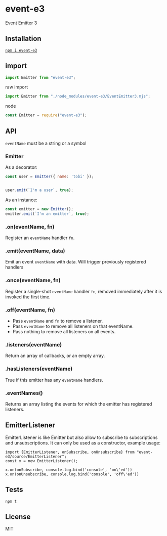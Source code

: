 # event-e3

Event Emitter 3

## Installation

[`npm i event-e3`](https://www.npmjs.com/package/event-e3)

## import

```js
import Emitter from "event-e3";
```

raw import

```js
import Emitter from "./node_modules/event-e3/EventEmitter3.mjs";
```

node

```js
const Emitter = require("event-e3");
```

## API

`eventName` must be a string or a symbol

### Emitter

As a decorator:

```js
const user = Emitter({ name: 'tobi' });


user.emit(`I'm a user`, true);
```

  As an instance:

```js
const emitter = new Emitter();
emitter.emit(`I'm an emitter`, true);
```


### .on(eventName, fn)

  Register an `eventName` handler `fn`.

### .emit(eventName, data)

 Emit an event `eventName` with data. Will trigger previously registered handlers

### .once(eventName, fn)

  Register a single-shot `eventName` handler `fn`,
  removed immediately after it is invoked the
  first time.

### .off(eventName, fn)

  * Pass `eventName` and `fn` to remove a listener.
  * Pass `eventName` to remove all listeners on that eventName.
  * Pass nothing to remove all listeners on all events.

### .listeners(eventName)

  Return an array of callbacks, or an empty array.

### .hasListeners(eventName)

  True if this emitter has any `eventName` handlers.

### .eventNames()

  Returns an array listing the events for which the emitter has registered listeners.


## EmitterListener

EmitterListener is like Emitter but also allow to subscribe to subscriptions and unsubscriptions. It can only be used as a constructor, example usage:

```
import {EmitterListener, onSubscribe, onUnsubscribe} from "event-e3/source/EmitterListener";
const x = new EmitterListener(); 

x.on(onSubscribe, console.log.bind('console', 'on\'ed'))
x.on(onUnsubscribe, console.log.bind('console', 'off\'ed')) 
```

## Tests

`npm t`

## License

MIT

